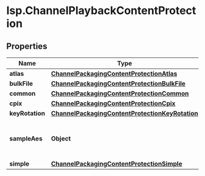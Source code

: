 # Isp.ChannelPlaybackContentProtection

## Properties

Name | Type | Description | Notes
------------ | ------------- | ------------- | -------------
**atlas** | [**ChannelPackagingContentProtectionAtlas**](ChannelPackagingContentProtectionAtlas.md) |  | [optional] 
**bulkFile** | [**ChannelPackagingContentProtectionBulkFile**](ChannelPackagingContentProtectionBulkFile.md) |  | [optional] 
**common** | [**ChannelPackagingContentProtectionCommon**](ChannelPackagingContentProtectionCommon.md) |  | [optional] 
**cpix** | [**ChannelPackagingContentProtectionCpix**](ChannelPackagingContentProtectionCpix.md) |  | [optional] 
**keyRotation** | [**ChannelPackagingContentProtectionKeyRotation**](ChannelPackagingContentProtectionKeyRotation.md) |  | [optional] 
**sampleAes** | **Object** | Only one of [&#39;bulk_file&#39;, &#39;sample_aes&#39;, &#39;common&#39;] may be set. | [optional] 
**simple** | [**ChannelPackagingContentProtectionSimple**](ChannelPackagingContentProtectionSimple.md) |  | [optional] 


